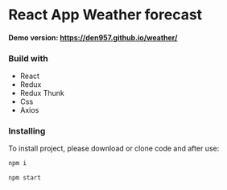 # React App Weather forecast

#### Demo version: https://den957.github.io/weather/

### Build with
- React
- Redux
- Redux Thunk
- Css
- Axios

### Installing 
To install project, please download or clone code and after use:
```sh
npm i

npm start  
```
